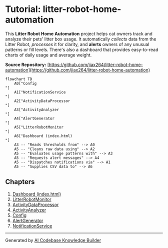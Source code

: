 # Tutorial: litter-robot-home-automation

This **Litter Robot Home Automation** project helps cat owners track and analyze
their pets' litter box usage. It automatically *collects* data from the Litter Robot,
*processes* it for clarity, and **alerts** owners of any unusual patterns or fill levels.
There's also a dashboard that provides easy-to-read charts of daily usage and average weight.


**Source Repository:** [https://github.com/jiax264/litter-robot-home-automation](https://github.com/jiax264/litter-robot-home-automation)

```mermaid
flowchart TD
    A0["Config
"]
    A1["NotificationService
"]
    A2["ActivityDataProcessor
"]
    A3["ActivityAnalyzer
"]
    A4["AlertGenerator
"]
    A5["LitterRobotMonitor
"]
    A6["Dashboard (index.html)
"]
    A3 -- "Reads thresholds from" --> A0
    A5 -- "Cleans raw data using" --> A2
    A5 -- "Evaluates usage patterns with" --> A3
    A5 -- "Requests alert messages" --> A4
    A5 -- "Dispatches notifications via" --> A1
    A5 -- "Supplies CSV data to" --> A6
```

## Chapters

1. [Dashboard (index.html)
](01_dashboard__index_html__.md)
2. [LitterRobotMonitor
](02_litterrobotmonitor_.md)
3. [ActivityDataProcessor
](03_activitydataprocessor_.md)
4. [ActivityAnalyzer
](04_activityanalyzer_.md)
5. [Config
](05_config_.md)
6. [AlertGenerator
](06_alertgenerator_.md)
7. [NotificationService
](07_notificationservice_.md)


---

Generated by [AI Codebase Knowledge Builder](https://github.com/The-Pocket/Tutorial-Codebase-Knowledge)